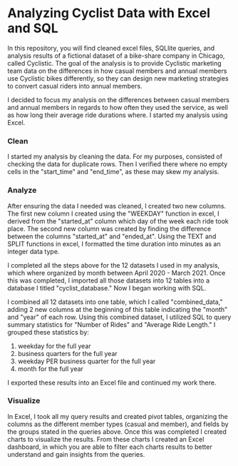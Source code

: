 # Analyzing Cyclist Data with Excel and SQL

In this repository, you will find cleaned excel files, SQLlite queries, and analysis results of a fictional dataset of a bike-share company in Chicago, called Cyclistic. The goal of the analysis is to provide Cyclistic marketing team data on the differences in how casual members and annual members use Cyclistic bikes differently, so they can design new marketing strategies to convert casual riders into annual members.

I decided to focus my analysis on the differences between casual members and annual members in regards to how often they used the service, as well as how long their average ride durations where. I started my analysis using Excel.

### Clean
I started my analysis by cleaning the data. For my purposes, consisted of checking the data for duplicate rows. Then I verified there where no empty cells in the "start_time" and "end_time", as these may skew my analysis.

 ### Analyze
After ensuring the data I needed was cleaned, I created two new columns. The first new column I created using the "WEEKDAY" function in excel, I derived from the "started_at" column which day of the week each ride took place. The second new column was created by finding the difference between the columns "started_at" and "ended_at". Using the TEXT and SPLIT functions in excel, I formatted the time duration into minutes as an integer data type.

I completed all the steps above for the 12 datasets I used in my analysis, which where organized by month between April 2020 - March 2021. Once this was completed, I imported all those datasets into 12 tables into a database I titled "cyclist_database." Now I began working with SQL.

I combined all 12 datasets into one table, which I called "combined_data," adding 2 new columns at the beginning of this table indicating the "month" and "year" of each row. Using this combined dataset, I utilized SQL to query summary statistics for "Number of Rides" and "Average Ride Length." I grouped these statistics by:
  1. weekday for the full year
  2. business quarters for the full year
  3. weekday PER business quarter for the full year
  4. month for the full year

I exported these results into an Excel file and continued my work there.

### Visualize
In Excel, I took all my query results and created pivot tables, organizing the columns as the different member types (casual and member), and fields by the groups stated in the queries above. Once this was completed I created charts to visualize the results. From these charts I created an Excel dashboard, in which you are able to filter each charts results to better understand and gain insights from the queries. 

